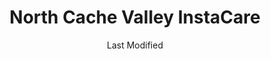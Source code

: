 ---
layout: location-page
date: Last Modified
description: "Local COVID-19 testing is available at North Cache Valley InstaCare in Hyde Park, Utah, USA."
permalink: "locations/utah/hyde-park/north-cache-valley-instacare/"
tags:
  - locations
  - utah
title: North Cache Valley InstaCare
uniqueName: north-cache-valley-instacare
state: Utah
stateAbbr: UT
hood: "Hyde Park"
address: "4088 N HWY 91"
city: "Hyde Park"
zip: "84318"
zipsNearby: "83114 82930 82931 83121 83214 83223 83228 83232 83234 83237 83238 83239 83241 83283 83246 83243 83252 83220 83254 83233 83261 83263 83272 83287 83281 83286 84301 84302 84304 84309 84324 84014 84305 84015 84016 84056 84075 84089 84024 84307 84310 84025 84311 84028 84306 84312 84331 84033 84314 84315 84317 84318 84319 84037 84038 84040 84041 84308 84320 84321 84322 84323 84341 84325 84326 84018 84050 84327 84201 84244 84401 84402 84403 84404 84405 84407 84408 84409 84412 84414 84415 84328 84330 84332 84064 84333 84334 84067 84335 84336 84316 84337 84338 84339 84340 84086" 
mapUrl: "http://maps.apple.com/?q=North+Cache+Valley+InstaCare&address=4088+N+HWY+91,Hyde+Park,Utah,84318"
locationType: Drive-thru
phone: "435-563-4888"
website: "https://intermountainhealthcare.org/locations/location-details/north-cache-valley-clinic/north-cache-valley-instacare/"
onlineBooking: undefined
closed: undefined
closedUpdate: April 22nd, 2020
notes: "Requires phone screen."
days: Everyday
hours: 9AM-5PM
ctaMessage: Learn more
ctaUrl: "https://intermountainhealthcare.org/locations/location-details/north-cache-valley-clinic/north-cache-valley-instacare/"
---